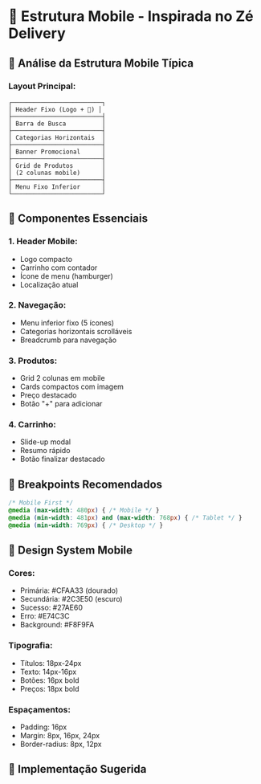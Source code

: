 # 📱 Estrutura Mobile - Inspirada no Zé Delivery

## 🎯 **Análise da Estrutura Mobile Típica**

### **Layout Principal:**
```
┌─────────────────────────┐
│ Header Fixo (Logo + 🛒) │
├─────────────────────────┤
│ Barra de Busca          │
├─────────────────────────┤
│ Categorias Horizontais  │
├─────────────────────────┤
│ Banner Promocional      │
├─────────────────────────┤
│ Grid de Produtos        │
│ (2 colunas mobile)      │
├─────────────────────────┤
│ Menu Fixo Inferior      │
└─────────────────────────┘
```

## 🔧 **Componentes Essenciais**

### **1. Header Mobile:**
- Logo compacto
- Carrinho com contador
- Ícone de menu (hamburger)
- Localização atual

### **2. Navegação:**
- Menu inferior fixo (5 ícones)
- Categorias horizontais scrolláveis
- Breadcrumb para navegação

### **3. Produtos:**
- Grid 2 colunas em mobile
- Cards compactos com imagem
- Preço destacado
- Botão "+" para adicionar

### **4. Carrinho:**
- Slide-up modal
- Resumo rápido
- Botão finalizar destacado

## 📐 **Breakpoints Recomendados**

```css
/* Mobile First */
@media (max-width: 480px) { /* Mobile */ }
@media (min-width: 481px) and (max-width: 768px) { /* Tablet */ }
@media (min-width: 769px) { /* Desktop */ }
```

## 🎨 **Design System Mobile**

### **Cores:**
- Primária: #CFAA33 (dourado)
- Secundária: #2C3E50 (escuro)
- Sucesso: #27AE60
- Erro: #E74C3C
- Background: #F8F9FA

### **Tipografia:**
- Títulos: 18px-24px
- Texto: 14px-16px
- Botões: 16px bold
- Preços: 18px bold

### **Espaçamentos:**
- Padding: 16px
- Margin: 8px, 16px, 24px
- Border-radius: 8px, 12px

## 📱 **Implementação Sugerida**